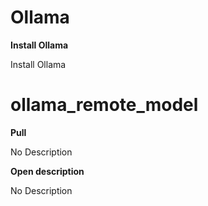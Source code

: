 # Ollama

**Install Ollama**

Install Ollama




# ollama_remote_model

**Pull**

No Description



**Open description**

No Description



